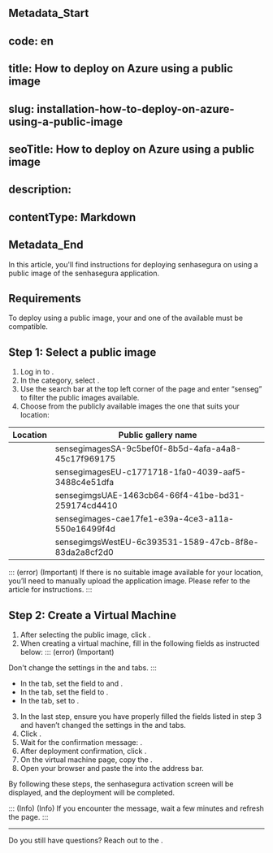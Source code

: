 ## Metadata_Start 
## code: en
## title: How to deploy on Azure using a public image 
## slug: installation-how-to-deploy-on-azure-using-a-public-image 
## seoTitle: How to deploy on Azure using a public image 
## description:  
## contentType: Markdown 
## Metadata_End
In this article, you'll find instructions for deploying senhasegura on  using a public image of the senhasegura application. 

## Requirements
To deploy using a public image, your  and one of the available  must be compatible.

## Step 1: Select a public image


1. Log in to .
2. In the  category, select .
3. Use the search bar at the top left corner of the  page and enter “senseg” to filter the public images available. 
4. Choose from the publicly available images the one that suits your location:


| Location| Public gallery name |
| --- | --- |
|  | sensegimagesSA-9c5bef0f-8b5d-4afa-a4a8-45c17f969175 |
|  | sensegimagesEU-c1771718-1fa0-4039-aaf5-3488c4e51dfa |
| | sensegimgsUAE-1463cb64-66f4-41be-bd31-259174cd4410|
|  | sensegimages-cae17fe1-e39a-4ce3-a11a-550e16499f4d |
|  | sensegimgsWestEU-6c393531-1589-47cb-8f8e-83da2a8cf2d0|
::: (error) (Important)
If there is no suitable image available for your location, you’ll need to manually upload the application image. Please refer to the article  for instructions.
:::

## Step 2: Create a Virtual Machine

1. After selecting the public image, click .
2. When creating a virtual machine, fill in the following fields as instructed below:
::: (error) (Important)

Don't change the settings in the  and  tabs.
:::

* In the  tab, set the  field to  and .
* In the  tab, set the  field to .
* In the  tab, set  to . 
3. In the last step, ensure you have properly filled the fields listed in step 3 and haven’t changed the settings in the  and  tabs.
4. Click .
5. Wait for the confirmation message: .
6. After deployment confirmation, click . 
7. On the virtual machine page, copy the .
8. Open your browser and paste the  into the address bar.

By following these steps, the senhasegura activation screen will be displayed, and the deployment will be completed.

::: (Info) (Info)
If you encounter the  message, wait a few minutes and refresh the page.
 :::	
 
 

* * *


Do you still have questions? Reach out to the .



